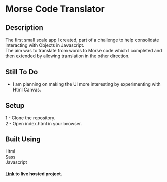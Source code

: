 # Morse Code Translator

## Description
The first small scale app I created, part of a challenge to help consolidate interacting with Objects in Javascript.\
The aim was to translate from words to Morse code which I completed and then extended by allowing translation in the other direction.

## Still To Do
* I am planning on making the UI more interesting by experimenting with Html Canvas.

## Setup
1 - Clone the repository.\
2 - Open index.html in your browser.


## Built Using
Html\
Sass\
Javascript

#### [Link](https://morsecode.peterdev.co.uk/) to live hosted project.

